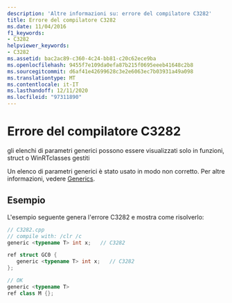 ```yaml
---
description: 'Altre informazioni su: errore del compilatore C3282'
title: Errore del compilatore C3282
ms.date: 11/04/2016
f1_keywords:
- C3282
helpviewer_keywords:
- C3282
ms.assetid: bac2ac89-c360-4c24-bb81-c20c62ece9ba
ms.openlocfilehash: 9455f7e109da0efa87b215f0695eeeb41648c2b8
ms.sourcegitcommit: d6af41e42699628c3e2e6063ec7b03931a49a098
ms.translationtype: MT
ms.contentlocale: it-IT
ms.lasthandoff: 12/11/2020
ms.locfileid: "97311890"
---
```

# <a name="compiler-error-c3282"></a>Errore del compilatore C3282

gli elenchi di parametri generici possono essere visualizzati solo in funzioni, struct o WinRTclasses gestiti

Un elenco di parametri generici è stato usato in modo non corretto.  Per altre informazioni, vedere [Generics](../../extensions/generics-cpp-component-extensions.md).

## <a name="example"></a>Esempio

L'esempio seguente genera l'errore C3282 e mostra come risolverlo:

```cpp
// C3282.cpp
// compile with: /clr /c
generic <typename T> int x;   // C3282

ref struct GC0 {
   generic <typename T> int x;   // C3282
};

// OK
generic <typename T>
ref class M {};
```
